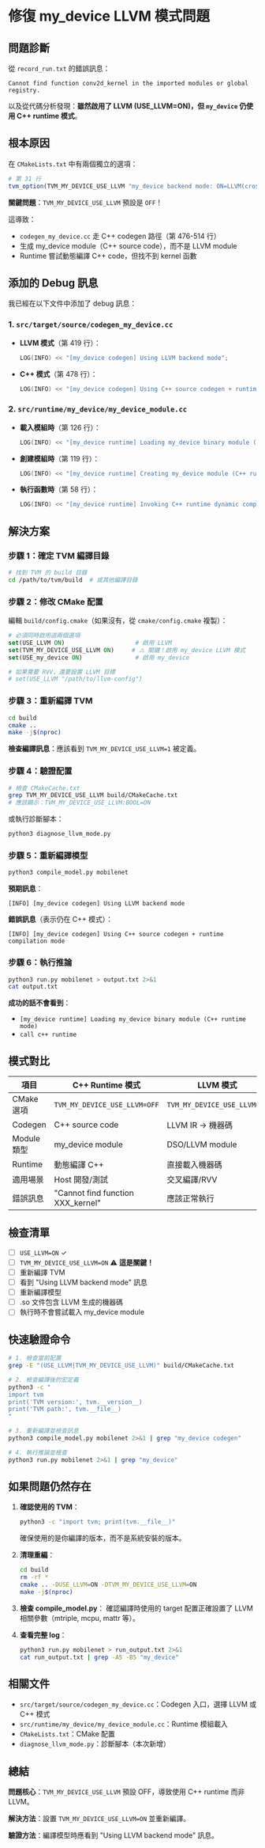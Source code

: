 # 修復 my_device LLVM 模式問題

## 問題診斷

從 `record_run.txt` 的錯誤訊息：
```
Cannot find function conv2d_kernel in the imported modules or global registry.
```

以及從代碼分析發現：**雖然啟用了 LLVM (USE_LLVM=ON)，但 `my_device` 仍使用 C++ runtime 模式**。

## 根本原因

在 `CMakeLists.txt` 中有兩個獨立的選項：

```cmake
# 第 31 行
tvm_option(TVM_MY_DEVICE_USE_LLVM "my_device backend mode: ON=LLVM(cross-compile), OFF=C++ runtime" OFF)
```

**關鍵問題**：`TVM_MY_DEVICE_USE_LLVM` 預設是 `OFF`！

這導致：
- `codegen_my_device.cc` 走 C++ codegen 路徑（第 476-514 行）
- 生成 my_device module（C++ source code），而不是 LLVM module
- Runtime 嘗試動態編譯 C++ code，但找不到 kernel 函數

## 添加的 Debug 訊息

我已經在以下文件中添加了 debug 訊息：

### 1. `src/target/source/codegen_my_device.cc`
- **LLVM 模式**（第 419 行）：
  ```cpp
  LOG(INFO) << "[my_device codegen] Using LLVM backend mode";
  ```

- **C++ 模式**（第 478 行）：
  ```cpp
  LOG(INFO) << "[my_device codegen] Using C++ source codegen + runtime compilation mode";
  ```

### 2. `src/runtime/my_device/my_device_module.cc`
- **載入模組時**（第 126 行）：
  ```cpp
  LOG(INFO) << "[my_device runtime] Loading my_device binary module (C++ runtime mode)";
  ```

- **創建模組時**（第 119 行）：
  ```cpp
  LOG(INFO) << "[my_device runtime] Creating my_device module (C++ runtime mode) with N functions";
  ```

- **執行函數時**（第 58 行）：
  ```cpp
  LOG(INFO) << "[my_device runtime] Invoking C++ runtime dynamic compilation for function: XXX";
  ```

## 解決方案

### 步驟 1：確定 TVM 編譯目錄

```bash
# 找到 TVM 的 build 目錄
cd /path/to/tvm/build  # 或其他編譯目錄
```

### 步驟 2：修改 CMake 配置

編輯 `build/config.cmake`（如果沒有，從 `cmake/config.cmake` 複製）：

```cmake
# 必須同時啟用這兩個選項
set(USE_LLVM ON)                    # 啟用 LLVM
set(TVM_MY_DEVICE_USE_LLVM ON)     # ⚠️ 關鍵！啟用 my_device LLVM 模式
set(USE_my_device ON)               # 啟用 my_device

# 如果需要 RVV，還要設置 LLVM 目標
# set(USE_LLVM "/path/to/llvm-config")
```

### 步驟 3：重新編譯 TVM

```bash
cd build
cmake ..
make -j$(nproc)
```

**檢查編譯訊息**：應該看到 `TVM_MY_DEVICE_USE_LLVM=1` 被定義。

### 步驟 4：驗證配置

```bash
# 檢查 CMakeCache.txt
grep TVM_MY_DEVICE_USE_LLVM build/CMakeCache.txt
# 應該顯示：TVM_MY_DEVICE_USE_LLVM:BOOL=ON
```

或執行診斷腳本：
```bash
python3 diagnose_llvm_mode.py
```

### 步驟 5：重新編譯模型

```bash
python3 compile_model.py mobilenet
```

**預期訊息**：
```
[INFO] [my_device codegen] Using LLVM backend mode
```

**錯誤訊息**（表示仍在 C++ 模式）：
```
[INFO] [my_device codegen] Using C++ source codegen + runtime compilation mode
```

### 步驟 6：執行推論

```bash
python3 run.py mobilenet > output.txt 2>&1
cat output.txt
```

**成功的話不會看到**：
- `[my_device runtime] Loading my_device binary module (C++ runtime mode)`
- `call c++ runtime`

## 模式對比

| 項目 | C++ Runtime 模式 | LLVM 模式 |
|------|-----------------|-----------|
| CMake 選項 | `TVM_MY_DEVICE_USE_LLVM=OFF` | `TVM_MY_DEVICE_USE_LLVM=ON` |
| Codegen | C++ source code | LLVM IR → 機器碼 |
| Module 類型 | my_device module | DSO/LLVM module |
| Runtime | 動態編譯 C++ | 直接載入機器碼 |
| 適用場景 | Host 開發/測試 | 交叉編譯/RVV |
| 錯誤訊息 | "Cannot find function XXX_kernel" | 應該正常執行 |

## 檢查清單

- [ ] `USE_LLVM=ON` ✓
- [ ] `TVM_MY_DEVICE_USE_LLVM=ON` ⚠️ **這是關鍵！**
- [ ] 重新編譯 TVM
- [ ] 看到 "Using LLVM backend mode" 訊息
- [ ] 重新編譯模型
- [ ] .so 文件包含 LLVM 生成的機器碼
- [ ] 執行時不會嘗試載入 my_device module

## 快速驗證命令

```bash
# 1. 檢查當前配置
grep -E "(USE_LLVM|TVM_MY_DEVICE_USE_LLVM)" build/CMakeCache.txt

# 2. 檢查編譯後的宏定義
python3 -c "
import tvm
print('TVM version:', tvm.__version__)
print('TVM path:', tvm.__file__)
"

# 3. 重新編譯並檢查訊息
python3 compile_model.py mobilenet 2>&1 | grep "my_device codegen"

# 4. 執行推論並檢查
python3 run.py mobilenet 2>&1 | grep "my_device"
```

## 如果問題仍然存在

1. **確認使用的 TVM**：
   ```bash
   python3 -c "import tvm; print(tvm.__file__)"
   ```
   確保使用的是你編譯的版本，而不是系統安裝的版本。

2. **清理重編**：
   ```bash
   cd build
   rm -rf *
   cmake .. -DUSE_LLVM=ON -DTVM_MY_DEVICE_USE_LLVM=ON
   make -j$(nproc)
   ```

3. **檢查 compile_model.py**：
   確認編譯時使用的 target 配置正確設置了 LLVM 相關參數（mtriple, mcpu, mattr 等）。

4. **查看完整 log**：
   ```bash
   python3 run.py mobilenet > run_output.txt 2>&1
   cat run_output.txt | grep -A5 -B5 "my_device"
   ```

## 相關文件

- `src/target/source/codegen_my_device.cc`：Codegen 入口，選擇 LLVM 或 C++ 模式
- `src/runtime/my_device/my_device_module.cc`：Runtime 模組載入
- `CMakeLists.txt`：CMake 配置
- `diagnose_llvm_mode.py`：診斷腳本（本次新增）

## 總結

**問題核心**：`TVM_MY_DEVICE_USE_LLVM` 預設 OFF，導致使用 C++ runtime 而非 LLVM。

**解決方法**：設置 `TVM_MY_DEVICE_USE_LLVM=ON` 並重新編譯。

**驗證方法**：編譯模型時應看到 "Using LLVM backend mode" 訊息。

